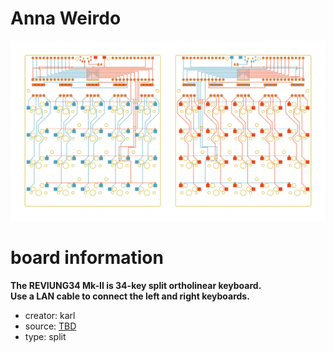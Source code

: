 # Anna Weirdo

![preview](./annaweirdo_preview.png)

# board information
**The REVIUNG34 Mk-II is 34-key split ortholinear keyboard.  
Use a LAN cable to connect the left and right keyboards.**

- creator: karl
- source: [TBD]()
- type: split

